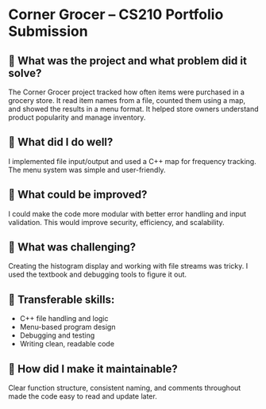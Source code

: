# Corner Grocer – CS210 Portfolio Submission

## 🔹 What was the project and what problem did it solve?
The Corner Grocer project tracked how often items were purchased in a grocery store. It read item names from a file, counted them using a map, and showed the results in a menu format. It helped store owners understand product popularity and manage inventory.

## 🔹 What did I do well?
I implemented file input/output and used a C++ map for frequency tracking. The menu system was simple and user-friendly.

## 🔹 What could be improved?
I could make the code more modular with better error handling and input validation. This would improve security, efficiency, and scalability.

## 🔹 What was challenging?
Creating the histogram display and working with file streams was tricky. I used the textbook and debugging tools to figure it out.

## 🔹 Transferable skills:
- C++ file handling and logic
- Menu-based program design
- Debugging and testing
- Writing clean, readable code

## 🔹 How did I make it maintainable?
Clear function structure, consistent naming, and comments throughout made the code easy to read and update later.
